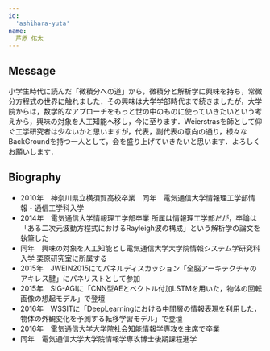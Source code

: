 ```yaml
---
id:
  'ashihara-yuta'
name:
  芦原 佑太
---
```


## Message

小学生時代に読んだ「微積分への道」から，微積分と解析学に興味を持ち，常微分方程式の世界に触れました．その興味は大学学部時代まで続きましたが，大学院からは，数学的なアプローチをもっと世の中のものに使っていきたいという考えから，興味の対象を人工知能へ移し，今に至ります．Weierstrasを師として仰ぐ工学研究者は少ないかと思いますが，代表，副代表の意向の通り，様々なBackGroundを持つ一人として，会を盛り上げていきたいと思います．よろしくお願いします．


## Biography

- 2010年　神奈川県立横須賀高校卒業　同年　電気通信大学情報理工学部情報・通信工学科入学
- 2014年　電気通信大学情報理工学部卒業
所属は情報理工学部だが，卒論は「ある二次元波動方程式におけるRayleigh波の構成」という解析学の論文を執筆した
- 同年　興味の対象を人工知能とし電気通信大学大学院情報システム学研究科入学
栗原研究室に所属する
- 2015年　JWEIN2015にてパネルディスカッション「全脳アーキテクチャのアキレス腱」にパネリストとして参加
- 2015年　SIG-AGIに「CNN型AEとベクトル付加LSTMを用いた，物体の回転画像の想起モデル」で登壇
- 2016年　WSSITに「DeepLearningにおける中間層の情報表現を利用した，物体の外観変化を予測する転移学習モデル」で登壇
- 2016年　電気通信大学大学院社会知能情報学専攻を主席で卒業
- 同年　電気通信大学大学院情報学専攻博士後期課程進学



